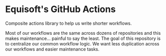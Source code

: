 # Equisoft's GitHub Actions 

Composite actions library to help us write shorter workflows.

Most of our workflows are the same across dozens of repositories and this makes maintenance... painful to say the least. The goal of this repository is to centralize our common workflow logic. We want less duplication across our workflows and easier maintenance tasks.
